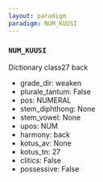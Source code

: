 ```yaml
---
layout: paradigm
paradigm: NUM_KUUSI
---
```

### ` NUM_KUUSI `

Dictionary class27 back
* grade_dir: weaken
* plurale_tantum: False
* pos: NUMERAL
* stem_diphthong: None
* stem_vowel: None
* upos: NUM
* harmony: back
* kotus_av: None
* kotus_tn: 27
* clitics: False
* possessive: False
